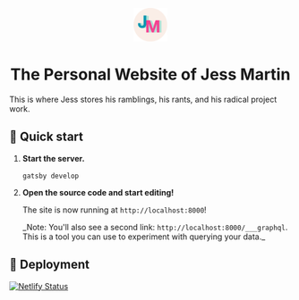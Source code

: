 <p align="center">
  <a href="https://jessmart.in">
    <img alt="Gatsby" src="https://raw.githubusercontent.com/jessmartin/jessmartdotin-gatsby/master/src/images/jm-logo-circle.png" width="60" />
  </a>
</p>
<h1 align="center">
  The Personal Website of Jess Martin
</h1>

This is where Jess stores his ramblings, his rants, and his radical project work.

## 🚀 Quick start

1.  **Start the server.**

    ```shell
    gatsby develop
    ```

1.  **Open the source code and start editing!**

    The site is now running at `http://localhost:8000`!

    \_Note: You'll also see a second link: `http://localhost:8000/___graphql`. This is a tool you can use to experiment with querying your data.\_

## 💫 Deployment

[![Netlify Status](https://api.netlify.com/api/v1/badges/75cfb670-1e91-4469-80aa-53232e79fdec/deploy-status)](https://app.netlify.com/sites/jessmartdotin/deploys)
